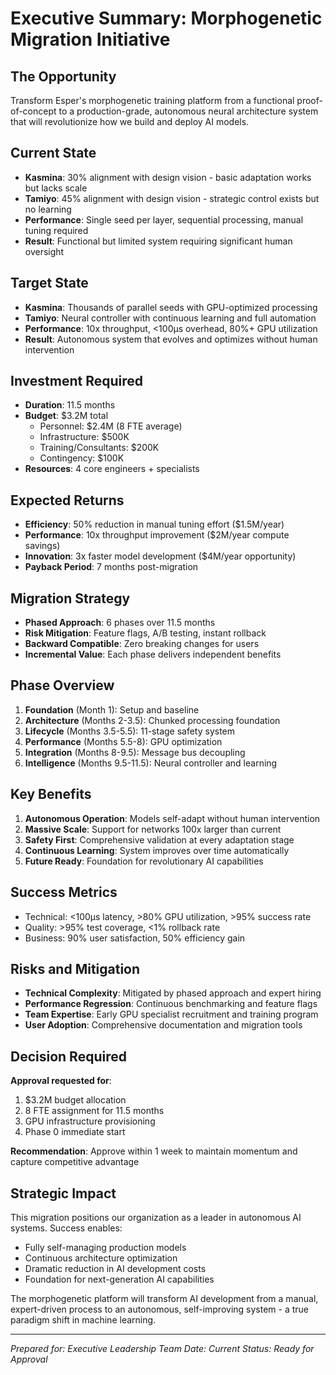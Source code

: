 # Executive Summary: Morphogenetic Migration Initiative

## The Opportunity

Transform Esper's morphogenetic training platform from a functional proof-of-concept to a production-grade, autonomous neural architecture system that will revolutionize how we build and deploy AI models.

## Current State
- **Kasmina**: 30% alignment with design vision - basic adaptation works but lacks scale
- **Tamiyo**: 45% alignment with design vision - strategic control exists but no learning
- **Performance**: Single seed per layer, sequential processing, manual tuning required
- **Result**: Functional but limited system requiring significant human oversight

## Target State
- **Kasmina**: Thousands of parallel seeds with GPU-optimized processing
- **Tamiyo**: Neural controller with continuous learning and full automation
- **Performance**: 10x throughput, <100μs overhead, 80%+ GPU utilization
- **Result**: Autonomous system that evolves and optimizes without human intervention

## Investment Required
- **Duration**: 11.5 months
- **Budget**: $3.2M total
  - Personnel: $2.4M (8 FTE average)
  - Infrastructure: $500K
  - Training/Consultants: $200K
  - Contingency: $100K
- **Resources**: 4 core engineers + specialists

## Expected Returns
- **Efficiency**: 50% reduction in manual tuning effort ($1.5M/year)
- **Performance**: 10x throughput improvement ($2M/year compute savings)
- **Innovation**: 3x faster model development ($4M/year opportunity)
- **Payback Period**: 7 months post-migration

## Migration Strategy
- **Phased Approach**: 6 phases over 11.5 months
- **Risk Mitigation**: Feature flags, A/B testing, instant rollback
- **Backward Compatible**: Zero breaking changes for users
- **Incremental Value**: Each phase delivers independent benefits

## Phase Overview
1. **Foundation** (Month 1): Setup and baseline
2. **Architecture** (Months 2-3.5): Chunked processing foundation
3. **Lifecycle** (Months 3.5-5.5): 11-stage safety system
4. **Performance** (Months 5.5-8): GPU optimization
5. **Integration** (Months 8-9.5): Message bus decoupling
6. **Intelligence** (Months 9.5-11.5): Neural controller and learning

## Key Benefits
1. **Autonomous Operation**: Models self-adapt without human intervention
2. **Massive Scale**: Support for networks 100x larger than current
3. **Safety First**: Comprehensive validation at every adaptation stage
4. **Continuous Learning**: System improves over time automatically
5. **Future Ready**: Foundation for revolutionary AI capabilities

## Success Metrics
- Technical: <100μs latency, >80% GPU utilization, >95% success rate
- Quality: >95% test coverage, <1% rollback rate
- Business: 90% user satisfaction, 50% efficiency gain

## Risks and Mitigation
- **Technical Complexity**: Mitigated by phased approach and expert hiring
- **Performance Regression**: Continuous benchmarking and feature flags
- **Team Expertise**: Early GPU specialist recruitment and training program
- **User Adoption**: Comprehensive documentation and migration tools

## Decision Required

**Approval requested for**:
1. $3.2M budget allocation
2. 8 FTE assignment for 11.5 months
3. GPU infrastructure provisioning
4. Phase 0 immediate start

**Recommendation**: Approve within 1 week to maintain momentum and capture competitive advantage

## Strategic Impact

This migration positions our organization as a leader in autonomous AI systems. Success enables:
- Fully self-managing production models
- Continuous architecture optimization
- Dramatic reduction in AI development costs
- Foundation for next-generation AI capabilities

The morphogenetic platform will transform AI development from a manual, expert-driven process to an autonomous, self-improving system - a true paradigm shift in machine learning.

---

*Prepared for: Executive Leadership Team*
*Date: Current*
*Status: Ready for Approval*